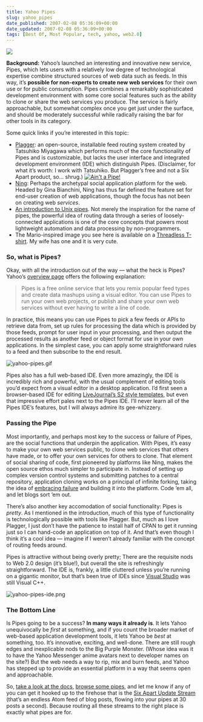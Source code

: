 ```yaml
---
title: Yahoo Pipes
slug: yahoo_pipes
date_published: 2007-02-08 05:36:09+00:00
date_updated: 2007-02-08 05:36:09+00:00
tags: [Best Of, Most Popular, tech, yahoo, web2.0]
---
```


![](/images/yahoo-pipes-logo-lg.gif)

**Background:** Yahoo’s launched an interesting and innovative new service, Pipes, which lets users with a relatively low degree of technological expertise combine structured sources of web data such as feeds. In this way, it’s **possible for non-experts to create new web services** for their own use or for public consumption. Pipes combines a remarkably sophisticated development environment with some core social features such as the ability to clone or share the web services you produce. The service is fairly approachable, but somewhat complex once you get just under the surface, and should be moderately successful while radically raising the bar for other tools in its category.

Some quick links if you’re interested in this topic:

- [Plagger](http://plagger.org/): an open-source, installable feed routing system created by Tatsuhiko Miyagawa which performs much of the core functionality of Pipes and is customizable, but lacks the user interface and integrated development environment (IDE) which distinguish Pipes. (Disclaimer, for what it’s worth: I work with Tatsuhiko. But Plagger’s free and not a Six Apart product, so… shrug.)
[![Ain't a Pipe!](/images/ceci-nes-pas-une-pipe.jpg)](http://www.threadless.com/product/543/This_is_not_a_Pipe?streetteam=anildash)
- [Ning](http://www.ning.com/): Perhaps the archetypal social application platform for the web. Headed by Gina Bianchini, Ning has thus far defined the feature set for end-user creation of web applications, though the focus has not been on creating web *services*.
- [An introduction to Unix pipes](http://www.cf.ac.uk/psych/CullingJ/pipes.html). Not merely the inspiration for the name of pipes, the powerful idea of routing data through a series of loosely-connected applications is one of the core concepts that powers most lightweight automation and data processing by non-programmers.
- The Mario-inspired image you see here is available on a [Threadless T-shirt](http://www.threadless.com/product/543/This_is_not_a_Pipe?streetteam=anildash). My wife has one and it is very cute.

### So, what is Pipes?

Okay, with all the introduction out of the way — what the heck is Pipes? Yahoo’s [overview page](http://pipes.yahoo.com/docs/overview) offers the following explanation:

> Pipes is a free online service that lets you remix popular feed types and create data mashups using a visual editor. You can use Pipes to run your own web projects, or publish and share your own web services without ever having to write a line of code.

In practice, this means you can use Pipes to pick a few feeds or APIs to retrieve data from, set up rules for processing the data which is provided by those feeds, prompt for user input in your processing, and then output the processed results as another feed or object format for use in your own applications. In the simplest case, you can apply some straightforward rules to a feed and then subscribe to the end result.

![yahoo-pipes.gif](/images/yahoo-pipes.gif)

Pipes also has a full web-based IDE. Even more amazingly, the IDE is incredibly rich and powerful, with the usual complement of editing tools you’d expect from a visual editor in a desktop application. I’d first seen a browser-based IDE for editing [LiveJournal’s S2 style templates](http://www.livejournal.com/customize/advanced/layers.bml), but even that impressive effort pales next to the Pipes IDE. I’ll never learn all of the Pipes IDE’s features, but I will always admire its gee-whizzery.

### Passing the Pipe

Most importantly, and perhaps most key to the success or failure of Pipes, are the social functions that underpin the application. With Pipes, it’s easy to make your own web services public, to clone web services that others have made, or to offer your own services for others to clone. That element of social sharing of code, first pioneered by platforms like Ning, makes the open source ethos much simpler to participate in. Instead of setting up complex version control systems and submitting patches to a central repository, application cloning works on a principal of infinite forking, taking the idea of [embracing failure](http://harvardbusinessonline.hbsp.harvard.edu/hbrsa/en/issue/0702/article/R0702A.jhtml#section19) and building it into the platform. Code ’em all, and let blogs sort ’em out.

There’s also another key accomodation of social functionality: Pipes is *pretty*. As I mentioned in the introduction, much of this type of functionality is technologically possible with tools like Plagger. But, much as I love Plagger, I just don’t have the patience to install half of CPAN to get it running just so I can hand-code an application on top of it. And that’s even though I think it’s a cool idea — imagine if I weren’t already familiar with the concept of routing feeds around.

Pipes is attractive without being overly pretty; There are the requisite nods to Web 2.0 design (it’s blue!), but overall the site is refreshingly straightforward. The IDE is, frankly, a little cluttered unless you’re running on a gigantic monitor, but that’s been true of IDEs since [Visual Studio](http://www.amazon.com/exec/obidos/ASIN/B00005RV4Z/2020-20) was still Visual C++.

![yahoo-pipes-ide.png](/images/yahoo-pipes-ide.png)

### The Bottom Line

Is Pipes going to be a success? **In many ways it already is**. It lets Yahoo unequivocally be *first* at something, and if you count the broader market of web-based application development tools, it lets Yahoo be *best* at something, too. It’s innovative, exciting, and well-done. There are still rough edges and inexplicable nods to the Big Purple Monster. (Whose idea was it to have the Yahoo Messenger anime avatars next to developer names on the site?) But the web needs a way to rip, mix and burn feeds, and Yahoo has stepped up to provide an essential platform in a way that seems open and approachable.

So, [take a look at the docs](http://pipes.yahoo.com/docs/), [browse some pipes](http://pipes.yahoo.com/pipes/), and let me know if any of you can get it hooked up to the firehose that is the [Six Apart Update Stream](http://updates.sixapart.com/) (that’s an endless Atom feed of blog posts, flowing into your pipes at 30 posts a second). Because routing all these streams to the right place is exactly what pipes are for.
